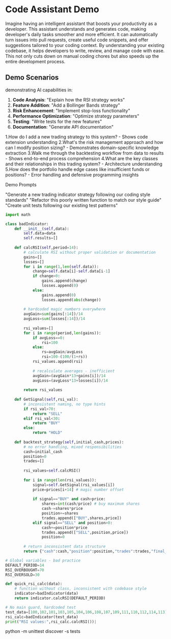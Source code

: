 # Code Assistant Demo

Imagine having an intelligent assistant that boosts your productivity as a developer. This assistant understands and generates code, making developer's daily tasks smoother and more efficient. It can automatically turn issues into pull requests, create useful code snippets, and offer suggestions tailored to your coding context. By understanding your existing codebase, it helps developers to write, review, and manage code with ease. This not only cuts down on manual coding chores but also speeds up the entire development process.

## Demo Scenarios

demonstrating AI capabilities in:

1. **Code Analysis**: "Explain how the RSI strategy works"
2. **Feature Addition**: "Add a Bollinger Bands strategy"
3. **Risk Enhancement**: "Implement stop-loss functionality"
4. **Performance Optimization**: "Optimize strategy parameters"
5. **Testing**: "Write tests for the new features"
6. **Documentation**: "Generate API documentation"

1.How do I add a new trading strategy to this system? - Shows code extension understanding
2.What's the risk management approach and how can I modify position sizing? - Demonstrates domain-specific knowledge extraction
3.Walk me through the backtesting workflow from data to results - Shows end-to-end process comprehension
4.What are the key classes and their relationships in this trading system? - Architecture understanding
5.How does the portfolio handle edge cases like insufficient funds or positions? - Error handling and defensive programming insights


Demo Prompts

"Generate a new trading indicator strategy following our coding style standards"
"Refactor this poorly written function to match our style guide"
"Create unit tests following our existing test patterns"

```python
import math

class badIndicator:
    def __init__(self,data):
        self.data=data
        self.results=[]
    
    def calcRSI(self,period=14):
        # calculate RSI without proper validation or documentation
        gains=[]
        losses=[]
        for i in range(1,len(self.data)):
            change=self.data[i]-self.data[i-1]
            if change>0:
                gains.append(change)
                losses.append(0)
            else:
                gains.append(0)
                losses.append(abs(change))
        
        # hardcoded magic numbers everywhere
        avgGain=sum(gains[:14])/14
        avgLoss=sum(losses[:14])/14
        
        rsi_values=[]
        for i in range(period,len(gains)):
            if avgLoss==0:
                rsi=100
            else:
                rs=avgGain/avgLoss
                rsi=100-(100/(1+rs))
            rsi_values.append(rsi)
            
            # recalculate averages - inefficient
            avgGain=(avgGain*13+gains[i])/14
            avgLoss=(avgLoss*13+losses[i])/14
        
        return rsi_values
    
    def GetSignal(self,rsi_val):
        # inconsistent naming, no type hints
        if rsi_val>70:
            return "SELL"
        elif rsi_val<30:
            return "BUY"
        else:
            return "HOLD"
    
    def backtest_strategy(self,initial_cash,prices):
        # no error handling, mixed responsibilities
        cash=initial_cash
        position=0
        trades=[]
        
        rsi_values=self.calcRSI()
        
        for i in range(len(rsi_values)):
            signal=self.GetSignal(rsi_values[i])
            price=prices[i+14] # magic number offset
            
            if signal=="BUY" and cash>price:
                shares=int(cash/price) # buy maximum shares
                cash-=shares*price
                position+=shares
                trades.append(["BUY",shares,price])
            elif signal=="SELL" and position>0:
                cash+=position*price
                trades.append(["SELL",position,price])
                position=0
        
        # return inconsistent data structure
        return {"cash":cash,"position":position,"trades":trades,"final_value":cash+position*prices[-1]}

# Global variables - bad practice
DEFAULT_PERIOD=14
RSI_OVERBOUGHT=70
RSI_OVERSOLD=30

def quick_rsi_calc(data):
    # function without class, inconsistent with codebase style
    indicator=badIndicator(data)
    return indicator.calcRSI(DEFAULT_PERIOD)

# No main guard, hardcoded test
test_data=[100,102,101,103,105,104,106,108,107,109,111,110,112,114,113]
rsi_calc=badIndicator(test_data)
print("RSI values:",rsi_calc.calcRSI())|
```


python -m unittest discover -s tests